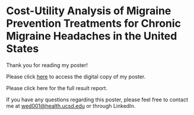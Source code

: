# Cost-Utility Analysis of Migraine Prevention Treatments for Chronic Migraine Headaches in the United States

Thank you for reading my poster!

Please click [here](https://github.com/yarieldong/AD_ISPOR2025_CUA_Chronic_Migraine/blob/main/ISPOR2025_Poster_AD_050225.pdf) to access the digital copy of my poster.

Please click here for the full result report.

If you have any questions regarding this poster, please feel free to contact me at wed001@health.ucsd.edu or through LinkedIn.
